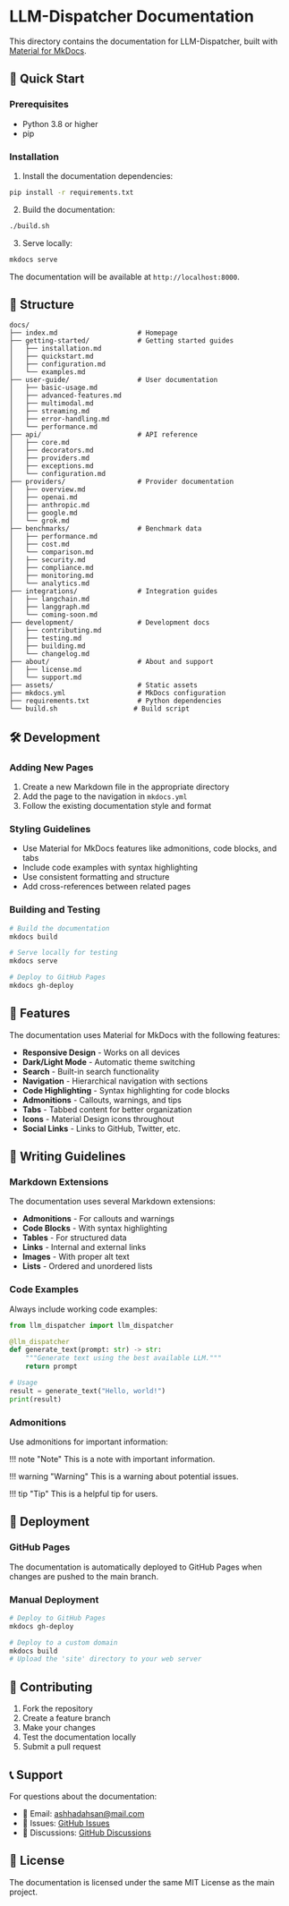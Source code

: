 # LLM-Dispatcher Documentation

This directory contains the documentation for LLM-Dispatcher, built with [Material for MkDocs](https://squidfunk.github.io/mkdocs-material/).

## 🚀 Quick Start

### Prerequisites

- Python 3.8 or higher
- pip

### Installation

1. Install the documentation dependencies:

```bash
pip install -r requirements.txt
```

2. Build the documentation:

```bash
./build.sh
```

3. Serve locally:

```bash
mkdocs serve
```

The documentation will be available at `http://localhost:8000`.

## 📁 Structure

```
docs/
├── index.md                    # Homepage
├── getting-started/            # Getting started guides
│   ├── installation.md
│   ├── quickstart.md
│   ├── configuration.md
│   └── examples.md
├── user-guide/                 # User documentation
│   ├── basic-usage.md
│   ├── advanced-features.md
│   ├── multimodal.md
│   ├── streaming.md
│   ├── error-handling.md
│   └── performance.md
├── api/                        # API reference
│   ├── core.md
│   ├── decorators.md
│   ├── providers.md
│   ├── exceptions.md
│   └── configuration.md
├── providers/                  # Provider documentation
│   ├── overview.md
│   ├── openai.md
│   ├── anthropic.md
│   ├── google.md
│   └── grok.md
├── benchmarks/                 # Benchmark data
│   ├── performance.md
│   ├── cost.md
│   └── comparison.md
│   ├── security.md
│   ├── compliance.md
│   ├── monitoring.md
│   └── analytics.md
├── integrations/               # Integration guides
│   ├── langchain.md
│   ├── langgraph.md
│   └── coming-soon.md
├── development/                # Development docs
│   ├── contributing.md
│   ├── testing.md
│   ├── building.md
│   └── changelog.md
├── about/                      # About and support
│   ├── license.md
│   └── support.md
├── assets/                     # Static assets
├── mkdocs.yml                  # MkDocs configuration
├── requirements.txt            # Python dependencies
└── build.sh                   # Build script
```

## 🛠️ Development

### Adding New Pages

1. Create a new Markdown file in the appropriate directory
2. Add the page to the navigation in `mkdocs.yml`
3. Follow the existing documentation style and format

### Styling Guidelines

- Use Material for MkDocs features like admonitions, code blocks, and tabs
- Include code examples with syntax highlighting
- Use consistent formatting and structure
- Add cross-references between related pages

### Building and Testing

```bash
# Build the documentation
mkdocs build

# Serve locally for testing
mkdocs serve

# Deploy to GitHub Pages
mkdocs gh-deploy
```

## 🎨 Features

The documentation uses Material for MkDocs with the following features:

- **Responsive Design** - Works on all devices
- **Dark/Light Mode** - Automatic theme switching
- **Search** - Built-in search functionality
- **Navigation** - Hierarchical navigation with sections
- **Code Highlighting** - Syntax highlighting for code blocks
- **Admonitions** - Callouts, warnings, and tips
- **Tabs** - Tabbed content for better organization
- **Icons** - Material Design icons throughout
- **Social Links** - Links to GitHub, Twitter, etc.

## 📝 Writing Guidelines

### Markdown Extensions

The documentation uses several Markdown extensions:

- **Admonitions** - For callouts and warnings
- **Code Blocks** - With syntax highlighting
- **Tables** - For structured data
- **Links** - Internal and external links
- **Images** - With proper alt text
- **Lists** - Ordered and unordered lists

### Code Examples

Always include working code examples:

```python
from llm_dispatcher import llm_dispatcher

@llm_dispatcher
def generate_text(prompt: str) -> str:
    """Generate text using the best available LLM."""
    return prompt

# Usage
result = generate_text("Hello, world!")
print(result)
```

### Admonitions

Use admonitions for important information:

!!! note "Note"
This is a note with important information.

!!! warning "Warning"
This is a warning about potential issues.

!!! tip "Tip"
This is a helpful tip for users.

## 🚀 Deployment

### GitHub Pages

The documentation is automatically deployed to GitHub Pages when changes are pushed to the main branch.

### Manual Deployment

```bash
# Deploy to GitHub Pages
mkdocs gh-deploy

# Deploy to a custom domain
mkdocs build
# Upload the 'site' directory to your web server
```

## 🤝 Contributing

1. Fork the repository
2. Create a feature branch
3. Make your changes
4. Test the documentation locally
5. Submit a pull request

## 📞 Support

For questions about the documentation:

- 📧 Email: ashhadahsan@mail.com
- 🐛 Issues: [GitHub Issues](https://github.com/ashhadahsan/llm-dispatcher/issues)
- 💬 Discussions: [GitHub Discussions](https://github.com/ashhadahsan/llm-dispatcher/discussions)

## 📄 License

The documentation is licensed under the same MIT License as the main project.
